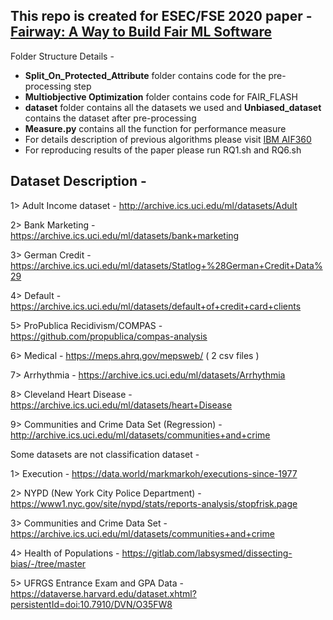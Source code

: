 
## This repo is created for ESEC/FSE 2020 paper - [Fairway: A Way to Build Fair ML Software](https://dl.acm.org/doi/abs/10.1145/3368089.3409697)



Folder Structure Details -

* **Split_On_Protected_Attribute** folder contains code for the pre-processing step
* **Multiobjective Optimization** folder contains code for FAIR_FLASH
* **dataset** folder contains all the datasets we used and **Unbiased_dataset** contains the dataset after pre-processing
* **Measure.py** contains all the function for performance measure
* For details description of previous algorithms please visit [IBM AIF360](https://github.com/IBM/AIF360)
* For reproducing results of the paper please run RQ1.sh and RQ6.sh 







## Dataset Description - 

1> Adult Income dataset - http://archive.ics.uci.edu/ml/datasets/Adult

2> Bank Marketing - https://archive.ics.uci.edu/ml/datasets/bank+marketing

3> German Credit - https://archive.ics.uci.edu/ml/datasets/Statlog+%28German+Credit+Data%29

4> Default - https://archive.ics.uci.edu/ml/datasets/default+of+credit+card+clients


5> ProPublica Recidivism/COMPAS - https://github.com/propublica/compas-analysis

6> Medical - https://meps.ahrq.gov/mepsweb/ ( 2 csv files )

7> Arrhythmia - https://archive.ics.uci.edu/ml/datasets/Arrhythmia

8> Cleveland Heart Disease - https://archive.ics.uci.edu/ml/datasets/heart+Disease

9> Communities and Crime Data Set (Regression) - http://archive.ics.uci.edu/ml/datasets/communities+and+crime


Some datasets are not classification dataset -

1> Execution - https://data.world/markmarkoh/executions-since-1977

2> NYPD (New York City Police Department) - https://www1.nyc.gov/site/nypd/stats/reports-analysis/stopfrisk.page

3> Communities and Crime Data Set - https://archive.ics.uci.edu/ml/datasets/communities+and+crime

4> Health of Populations - https://gitlab.com/labsysmed/dissecting-bias/-/tree/master

5> UFRGS Entrance Exam and GPA Data - https://dataverse.harvard.edu/dataset.xhtml?persistentId=doi:10.7910/DVN/O35FW8



